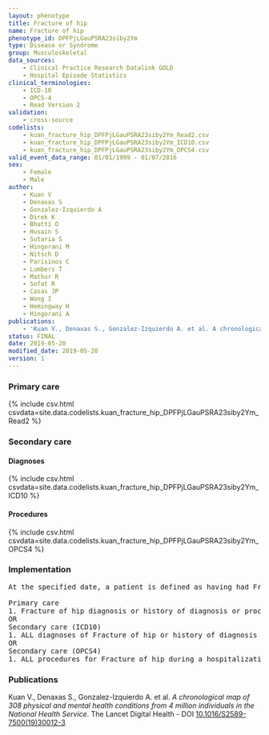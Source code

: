```yaml
---
layout: phenotype
title: Fracture of hip
name: Fracture of hip
phenotype_id: DPFPjLGauPSRA23siby2Ym 
type: Disease or Syndrome
group: Musculoskeletal
data_sources: 
    - Clinical Practice Research Datalink GOLD
    - Hospital Episode Statistics
clinical_terminologies: 
    - ICD-10
    - OPCS-4
    - Read Version 2
validation: 
    - cross-source
codelists: 
    - kuan_fracture_hip_DPFPjLGauPSRA23siby2Ym_Read2.csv
    - kuan_fracture_hip_DPFPjLGauPSRA23siby2Ym_ICD10.csv
    - kuan_fracture_hip_DPFPjLGauPSRA23siby2Ym_OPCS4.csv
valid_event_data_range: 01/01/1999 - 01/07/2016
sex: 
    - Female
    - Male
author: 
    - Kuan V
    - Denaxas S
    - Gonzalez-Izquierdo A
    - Direk K
    - Bhatti O
    - Husain S
    - Sutaria S
    - Hingorani M
    - Nitsch D
    - Parisinos C
    - Lumbers T
    - Mathur R
    - Sofat R
    - Casas JP
    - Wong I
    - Hemingway H
    - Hingorani A
publications: 
    - 'Kuan V., Denaxas S., Gonzalez-Izquierdo A. et al. A chronological map of 308 physical and mental health conditions from 4 million individuals in the National Health Service. The Lancet Digital Health - DOI: 10.1016/S2589-7500(19)30012-3' 
status: FINAL
date: 2019-05-20
modified_date: 2019-05-20
version: 1
---
```

### Primary care 
{% include csv.html csvdata=site.data.codelists.kuan_fracture_hip_DPFPjLGauPSRA23siby2Ym_Read2 %}
### Secondary care 
#### Diagnoses 
{% include csv.html csvdata=site.data.codelists.kuan_fracture_hip_DPFPjLGauPSRA23siby2Ym_ICD10 %}
#### Procedures 
{% include csv.html csvdata=site.data.codelists.kuan_fracture_hip_DPFPjLGauPSRA23siby2Ym_OPCS4 %}
### Implementation 
<pre>At the specified date, a patient is defined as having had Fracture of hip IF they meet the criteria for any of the following on or before the specified date. The earliest date on which the individual meets any of the following criteria on or before the specified date is defined as the first event date:

Primary care
1. Fracture of hip diagnosis or history of diagnosis or procedure during a consultation 
OR
Secondary care (ICD10)
1. ALL diagnoses of Fracture of hip or history of diagnosis during a hospitalization
OR
Secondary care (OPCS4)
1. ALL procedures for Fracture of hip during a hospitalization</pre> 
 
### Publications 
Kuan V., Denaxas S., Gonzalez-Izquierdo A. et al. _A chronological map of 308 physical and mental health conditions from 4 million individuals in the National Health Service_. The Lancet Digital Health - DOI <a href='https://www.thelancet.com/journals/landig/article/PIIS2589-7500(19)30012-3/fulltext'>10.1016/S2589-7500(19)30012-3</a>